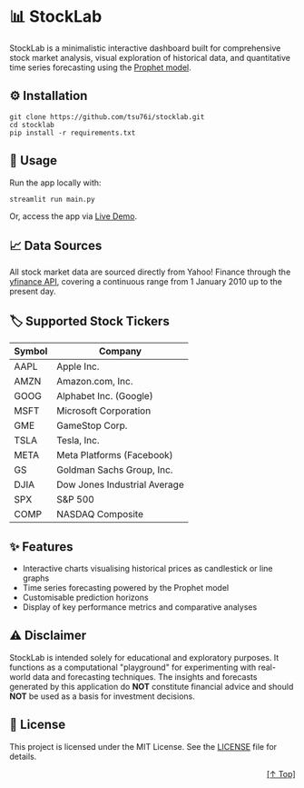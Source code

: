 # 📊 StockLab

StockLab is a minimalistic interactive dashboard built for comprehensive stock market analysis, visual exploration of historical data, and quantitative time series forecasting using the [Prophet model](https://facebook.github.io/prophet/). 

## ⚙️ Installation
```
git clone https://github.com/tsu76i/stocklab.git
cd stocklab
pip install -r requirements.txt
```

## 🚀 Usage

Run the app locally with:
```
streamlit run main.py
```

Or, access the app via [Live Demo](https://stocklab.streamlit.app).


## 📈 Data Sources

All stock market data are sourced directly from Yahoo! Finance through the [yfinance API](https://pypi.org/project/yfinance/), covering a continuous range from 1 January 2010 up to the present day.

## 🏷️ Supported Stock Tickers

| Symbol | Company                        |
|--------|-------------------------------|
| AAPL   | Apple Inc.                    |
| AMZN   | Amazon.com, Inc.              |
| GOOG   | Alphabet Inc. (Google)        |
| MSFT   | Microsoft Corporation         |
| GME    | GameStop Corp.                |
| TSLA   | Tesla, Inc.                   |
| META   | Meta Platforms (Facebook)     |
| GS     | Goldman Sachs Group, Inc.     |
| DJIA   | Dow Jones Industrial Average  |
| SPX    | S&P 500                       |
| COMP   | NASDAQ Composite              |



## ✨ Features

- Interactive charts visualising historical prices as candlestick or line graphs
- Time series forecasting powered by the Prophet model
- Customisable prediction horizons
- Display of key performance metrics and comparative analyses

## ⚠️ Disclaimer

StockLab is intended solely for educational and exploratory purposes. It functions as a computational "playground" for experimenting with real-world data and forecasting techniques. The insights and forecasts generated by this application do **NOT** constitute financial advice and should **NOT** be used as a basis for investment decisions.

## 📜 License

This project is licensed under the MIT License. See the [LICENSE](/LICENSE) file for details.

<p align="right"><a href="#top">[↑ Top]</a></p>